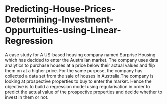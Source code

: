 # Predicting-House-Prices-Determining-Investment-Oppurtuities-using-Linear-Regression
A case study for A US-based housing company named Surprise Housing which has decided to enter the Australian market. The company uses data analytics to purchase houses at a price below their actual values and flip them on at a higher price. For the same purpose, the company has collected a data set from the sale of houses in Australia.The company is looking at prospective properties to buy to enter the market. Hence the objective is to build a regression model using regularisation in order to predict the actual value of the prospective properties and decide whether to invest in them or not.
